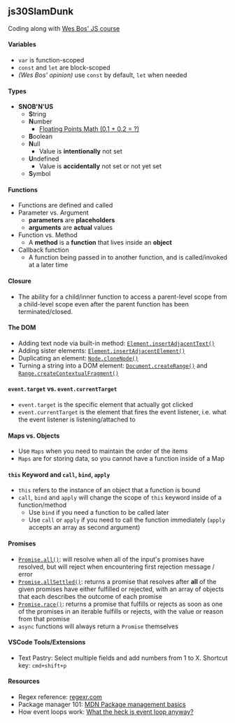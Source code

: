 ## js30SlamDunk
Coding along with [Wes Bos' JS course](https://github.com/wesbos/beginner-javascript)

#### Variables
- `var` is function-scoped
- `const` and `let` are block-scoped
- *(Wes Bos' opinion)* use `const` by default, `let` when needed

#### Types
- **SNOB'N'US**
  - **S**tring
  - **N**umber
    - [Floating Points Math (0.1 + 0.2 = ?)](https://0.30000000000000004.com/)
  - **B**oolean
  - **N**ull
    - Value is **intentionally** not set
  - **U**ndefined
    - Value is **accidentally** not set or not yet set
  - **S**ymbol

#### Functions
- Functions are defined and called
- Parameter vs. Argument
  - **parameters** are **placeholders**
  - **arguments** are **actual** values
- Function vs. Method
  - A **method** is a **function** that lives inside an **object**
- Callback function
  - A function being passed in to another function, and is called/invoked at a later time

#### Closure
- The ability for a child/inner function to access a parent-level scope from a child-level scope even after the parent function has been terminated/closed.
#### The DOM
- Adding text node via built-in method: [`Element.insertAdjacentText()`](https://developer.mozilla.org/en-US/docs/Web/API/Element/insertAdjacentText)
- Adding sister elements: [`Element.insertAdjacentElement()`](https://developer.mozilla.org/en-US/docs/Web/API/Element/insertAdjacentElement)
- Duplicating an element: [`Node.cloneNode()`](https://developer.mozilla.org/en-US/docs/Web/API/Node/cloneNode)
- Turning a string into a DOM element: [`Document.createRange()`](https://developer.mozilla.org/en-US/docs/Web/API/Document/createRange) and [`Range.createContextualFragment()`](https://developer.mozilla.org/en-US/docs/Web/API/Range/createContextualFragment)

#### `event.target` vs. `event.currentTarget`
- `event.target` is the specific element that actually got clicked
- `event.currentTarget` is the element that fires the event listener, i.e. what the event listener is listening/attached to

#### Maps vs. Objects
- Use `Maps` when you need to maintain the order of the items 
- `Maps` are for storing data, so you cannot have a function inside of a Map

#### `this` Keyword and `call`, `bind`, `apply`
- `this` refers to the instance of an object that a function is bound
- `call`, `bind` and `apply` will change the scope of `this` keyword inside of a function/method
  - Use `bind` if you need a function to be called later
  - Use `call` or `apply` if you need to call the function immediately (`apply` accepts an array as second argument)

#### Promises
- [`Promise.all()`](https://developer.mozilla.org/en-US/docs/Web/JavaScript/Reference/Global_Objects/Promise/all): will resolve when all of the input's promises have resolved, but will reject when encountering first rejection message / error
- [`Promise.allSettled()`](https://developer.mozilla.org/en-US/docs/Web/JavaScript/Reference/Global_Objects/Promise/allSettled): returns a promise that resolves after **all** of the given promises have either fulfilled or rejected, with an array of objects that each describes the outcome of each promise
- [`Promise.race()`](https://developer.mozilla.org/en-US/docs/Web/JavaScript/Reference/Global_Objects/Promise/race): returns a promise that fulfills or rejects as soon as one of the promises in an iterable fulfills or rejects, with the value or reason from that promise
- `async` functions will always return a `Promise` themselves

#### VSCode Tools/Extensions
- Text Pastry: Select multiple fields and add numbers from 1 to X. Shortcut key: `cmd+shift+p`

#### Resources
- Regex reference: [regexr.com](https://regexr.com/)
- Package manager 101: [MDN Package management basics](https://developer.mozilla.org/en-US/docs/Learn/Tools_and_testing/Understanding_client-side_tools/Package_management)
- How event loops work: [What the heck is event loop anyway?](https://www.youtube.com/watch?v=8aGhZQkoFbQ)